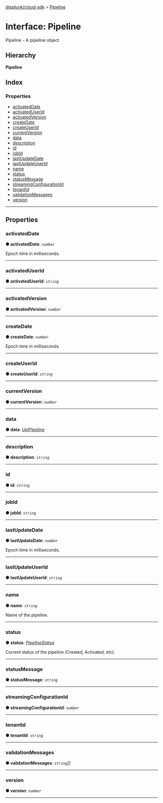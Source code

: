 [@splunk/cloud-sdk](../README.md) > [Pipeline](../interfaces/pipeline.md)

# Interface: Pipeline

Pipeline - A pipeline object

## Hierarchy

**Pipeline**

## Index

### Properties

* [activatedDate](pipeline.md#activateddate)
* [activatedUserId](pipeline.md#activateduserid)
* [activatedVersion](pipeline.md#activatedversion)
* [createDate](pipeline.md#createdate)
* [createUserId](pipeline.md#createuserid)
* [currentVersion](pipeline.md#currentversion)
* [data](pipeline.md#data)
* [description](pipeline.md#description)
* [id](pipeline.md#id)
* [jobId](pipeline.md#jobid)
* [lastUpdateDate](pipeline.md#lastupdatedate)
* [lastUpdateUserId](pipeline.md#lastupdateuserid)
* [name](pipeline.md#name)
* [status](pipeline.md#status)
* [statusMessage](pipeline.md#statusmessage)
* [streamingConfigurationId](pipeline.md#streamingconfigurationid)
* [tenantId](pipeline.md#tenantid)
* [validationMessages](pipeline.md#validationmessages)
* [version](pipeline.md#version)

---

## Properties

<a id="activateddate"></a>

###  activatedDate

**● activatedDate**: *`number`*

Epoch time in milliseconds.

___
<a id="activateduserid"></a>

###  activatedUserId

**● activatedUserId**: *`string`*

___
<a id="activatedversion"></a>

###  activatedVersion

**● activatedVersion**: *`number`*

___
<a id="createdate"></a>

###  createDate

**● createDate**: *`number`*

Epoch time in milliseconds.

___
<a id="createuserid"></a>

###  createUserId

**● createUserId**: *`string`*

___
<a id="currentversion"></a>

###  currentVersion

**● currentVersion**: *`number`*

___
<a id="data"></a>

###  data

**● data**: *[UplPipeline](uplpipeline.md)*

___
<a id="description"></a>

###  description

**● description**: *`string`*

___
<a id="id"></a>

###  id

**● id**: *`string`*

___
<a id="jobid"></a>

###  jobId

**● jobId**: *`string`*

___
<a id="lastupdatedate"></a>

###  lastUpdateDate

**● lastUpdateDate**: *`number`*

Epoch time in milliseconds.

___
<a id="lastupdateuserid"></a>

###  lastUpdateUserId

**● lastUpdateUserId**: *`string`*

___
<a id="name"></a>

###  name

**● name**: *`string`*

Name of the pipeline.

___
<a id="status"></a>

###  status

**● status**: *[PipelineStatus](../enums/pipelinestatus.md)*

Current status of the pipeline (Created, Activated, etc).

___
<a id="statusmessage"></a>

###  statusMessage

**● statusMessage**: *`string`*

___
<a id="streamingconfigurationid"></a>

###  streamingConfigurationId

**● streamingConfigurationId**: *`number`*

___
<a id="tenantid"></a>

###  tenantId

**● tenantId**: *`string`*

___
<a id="validationmessages"></a>

###  validationMessages

**● validationMessages**: *`string`[]*

___
<a id="version"></a>

###  version

**● version**: *`number`*

___

